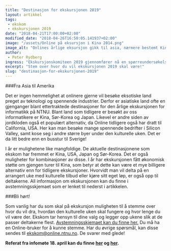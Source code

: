 ```yaml
---
title: "Destinasjon for ekskursjonen 2019"
layout: artikkel
tags: 
 - ekskom
 - ekskursjonen 2019
date: "2018-04-21T17:00:00+02:00"
modified_date: "2018-04-26T16:50:05.141937+02:00"
image: "/assets/Online på eksursjon i Kina 2014.png"
image_alt: "Onlines årlige eksursjon gikk til asia, nærmere bestemt Kina, i 2014."
author:
 - Peter Rydberg
ingress: "Ekskursjonskomiteen 2019 gjennomfører nå en spørreundersøkelse for å ta hensyn til hvor onlinerne vil dra på ekskursjon neste år."
excerpt: "Stem over hvor du vil ekskursjonen 2019 skal være!"
slug: "destinasjon-for-ekskursjonen-2019"
---
```

###Fra Asia til Amerika

Det er ingen hemmelighet at onlinere gjerne vil besøke eksotiske land preget av teknologi og spennende industrier. Derfor er asiatiske land ofte en gjenganger blant ettertraktede destinasjoner for den årlige ekskursjonen for informatikk på NTNU. Blant land som tidligere er besøkt av oss informatikere er Kina, Sør-Korea og Japan. Likevel er andre siden av jordkloden også et populært alternativ, da Online tidligere også har dratt til California, USA. Her kan man besøke mange spennende bedrifter i Silicon Valley, samt kose seg i andre større byer under den kulturelle uken. Det er da litt bedre enn en busstur til Sverige!

I år er mulighetene like mangfoldige. De aktuelle destinasjonene som ekskom har fremmet er Kina, USA, Japan og Sør-Korea. Det er også muligheter for kombinasjoner av disse. I år har ekskursjonen fått økonomisk støtte om gjengen turer til Kina, som betyr at dette kan være et mye billigere alternativ enn for tidligere ekskursjoner. Hvorvidt man vil delta på en arrangert uke med kulturelle tilbud eller kjøre sitt eget løp, er også opp til deltakerne. All informasjon om ekskursjonen kan du finne i avstemningsskjemaet som er lenket til nederst i artikkelen.

###Bli hørt!

Som vanlig har du som skal på ekskursjon muligheten til å stemme over hvor du vil dra, hvordan den kulturelle uken skal fungere og hvor lenge du vil være der. Ekskom tar hensyn til dine valg og legger opp ukene slik at de passer deltakerne flest. [Avstemningsskjemaet kan du finne her.](https://no.surveymonkey.com/r/TMJJPWC) Du må ha en Online-bruker for å kunne stemme. Har du øvrige spørsmål, kan disse sendes til ekskom@online.ntnu.no. De svarer med glede!

**Referat fra infomøte 18. april kan du finne [her](https://studntnu-my.sharepoint.com/:b:/g/personal/pettegre_ntnu_no/EU-9tGe26z5JjFR5vtQbt78BglYK8s0CxnZMjxXa4Psd_g?e=j6jQbq) og [her](https://studntnu-my.sharepoint.com/:b:/g/personal/pettegre_ntnu_no/EYnx_3czCMJDuQb-lcnDHnUB6tqc5w9D7PkmLHufeYClXA?e=88nPg5).**